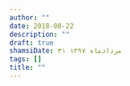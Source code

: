 ```yaml
---
author: ""
date: 2018-08-22
description: ""
draft: true
shamsiDate: ۳۱ مردادماه ۱۳۹۷
tags: []
title: ""
---
```


